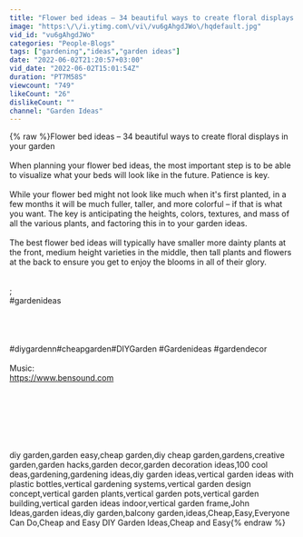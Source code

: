 ```yaml
---
title: "Flower bed ideas – 34 beautiful ways to create floral displays in your garden"
image: "https:\/\/i.ytimg.com\/vi\/vu6gAhgdJWo\/hqdefault.jpg"
vid_id: "vu6gAhgdJWo"
categories: "People-Blogs"
tags: ["gardening","ideas","garden ideas"]
date: "2022-06-02T21:20:57+03:00"
vid_date: "2022-06-02T15:01:54Z"
duration: "PT7M58S"
viewcount: "749"
likeCount: "26"
dislikeCount: ""
channel: "Garden Ideas"
---
```

{% raw %}Flower bed ideas – 34 beautiful ways to create floral displays in your garden<br /><br />When planning your flower bed ideas, the most important step is to be able to visualize what your beds will look like in the future. Patience is key. <br /><br />While your flower bed might not look like much when it's first planted, in a few months it will be much fuller, taller, and more colorful – if that is what you want. The key is anticipating the heights, colors, textures, and mass of all the various plants, and factoring this in to your garden ideas. <br /><br />The best flower bed ideas will typically have smaller more dainty plants at the front, medium height varieties in the middle, then tall plants and flowers at the back to ensure you get to enjoy the blooms in all of their glory. <br /><br /><br />;<br />#gardenideas   <br /><br /> <br /><br /><br /> #diygardenn#cheapgarden#DIYGarden #Gardenideas #gardendecor<br /><br />Music:<br /><a rel="nofollow" target="blank" href="https://www.bensound.com">https://www.bensound.com</a><br /><br /><br /><br /><br /><br /><br /><br />diy garden,garden easy,cheap garden,diy cheap garden,gardens,creative garden,garden hacks,garden decor,garden decoration ideas,100 cool deas,gardening,gardening ideas,diy garden ideas,vertical garden ideas with plastic bottles,vertical gardening systems,vertical garden design concept,vertical garden plants,vertical garden pots,vertical garden building,vertical garden ideas indoor,vertical garden frame,John Ideas,garden ideas,diy garden,balcony garden,ideas,Cheap,Easy,Everyone Can Do,Cheap and Easy DIY Garden Ideas,Cheap and Easy{% endraw %}
